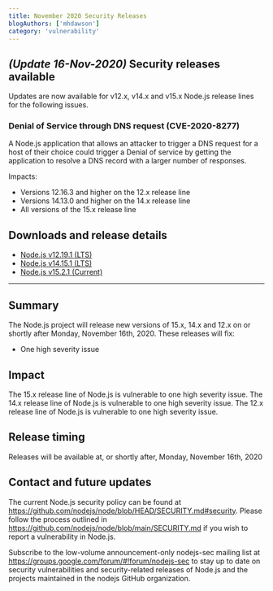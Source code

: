 ```yaml
---
title: November 2020 Security Releases
blogAuthors: ['mhdawson']
category: 'vulnerability'
---
```


## _(Update 16-Nov-2020)_ Security releases available

Updates are now available for v12.x, v14.x and v15.x Node.js release lines for the following issues.

### Denial of Service through DNS request (CVE-2020-8277)

A Node.js application that allows an attacker to trigger a DNS request for a host of their choice could trigger a Denial of service by getting the application to resolve a DNS record with a larger number of responses.

Impacts:
* Versions 12.16.3 and higher on the 12.x release line
* Versions 14.13.0 and higher on the 14.x release line
* All versions of the 15.x release line

## Downloads and release details

* [Node.js v12.19.1 (LTS)](https://nodejs.org/en/blog/release/v12.19.1/)
* [Node.js v14.15.1 (LTS)](https://nodejs.org/en/blog/release/v14.15.1/)
* [Node.js v15.2.1 (Current)](https://nodejs.org/en/blog/release/v15.2.1/)

---------------

## Summary

The Node.js project will release new versions of 15.x, 14.x and 12.x on or shortly after Monday, November 16th, 2020.
These releases will fix:

* One high severity issue

## Impact

The 15.x release line of Node.js is vulnerable to one high severity issue.
The 14.x release line of Node.js is vulnerable to one high severity issue.
The 12.x release line of Node.js is vulnerable to one high severity issue.

## Release timing

Releases will be available at, or shortly after, Monday, November 16th, 2020

## Contact and future updates

The current Node.js security policy can be found at https://github.com/nodejs/node/blob/HEAD/SECURITY.md#security. Please follow the process outlined in https://github.com/nodejs/node/blob/main/SECURITY.md if you wish to report a vulnerability in Node.js.

Subscribe to the low-volume announcement-only nodejs-sec mailing list at https://groups.google.com/forum/#!forum/nodejs-sec to stay up to date on security vulnerabilities and security-related releases of Node.js and the projects maintained in the nodejs GitHub organization.
